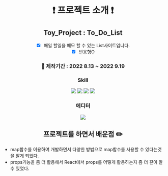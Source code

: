 <div align="center">

# :exclamation: 프로젝트 소개 :exclamation:

## Toy_Project : To_Do_List

- [x] 매일 할일을 메모 할 수 있는 List사이트입니다.
- [x] 반응형O

### :calendar: 제작기간 : 2022 8.13 ~ 2022 9.19

### Skill

<img src="https://img.shields.io/badge/html5-E34F26?style=for-the-badge&logo=html5&logoColor=white"> <img src="https://img.shields.io/badge/css-1572B6?style=for-the-badge&logo=css3&logoColor=white"> <img src="https://img.shields.io/badge/javascript-F7DF1E?style=for-the-badge&logo=javascript&logoColor=black"> <img src="https://img.shields.io/badge/react-61DAFB?style=for-the-badge&logo=react&logoColor=black">

### 에디터

<img src="https://img.shields.io/badge/visualstudio-007ACC?style=for-the-badge&logo=visualstudio&logoColor=white">

## 프로젝트를 하면서 배운점 :pencil2:

</div>

- map함수를 이용하여 개발하면서 다양한 방법으로 map함수를 사용할 수 있다는것을 알게 되었다.
- props기능을 좀 더 활용해서 React에서 props를 어떻게 활용하는지 좀 더 깊이 알 수 있었다.
